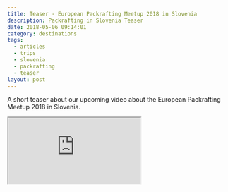 ```yaml
---
title: Teaser - European Packrafting Meetup 2018 in Slovenia
description: Packrafting in Slovenia Teaser
date: 2018-05-06 09:14:01
category: destinations
tags:
  - articles
  - trips
  - slovenia
  - packrafting
  - teaser
layout: post
---
```

A short teaser about our upcoming video about the European Packrafting Meetup 2018 in Slovenia.

<div class="embed-responsive embed-responsive-16by9">
    <iframe class="embed-responsive-item" src="https://www.youtube.com/embed/JC03Ry5zLSE"></iframe>
</div>
